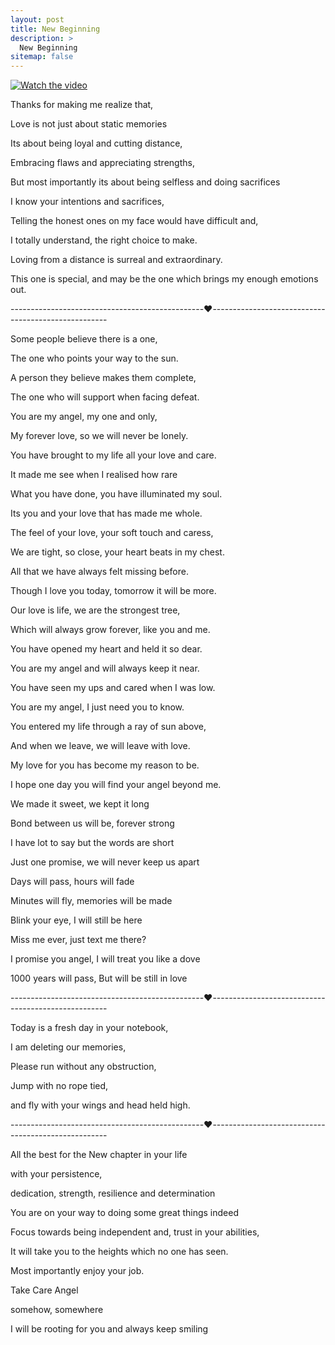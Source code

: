 ```yaml
---
layout: post
title: New Beginning
description: >
  New Beginning
sitemap: false
---
```


[![Watch the video](https://img.youtube.com/vi/V2MGylV8igU/hqdefault.jpg)](https://youtu.be/V2MGylV8igU)


Thanks for making me realize that,


Love is not just about static memories

Its about being loyal and cutting distance,

Embracing flaws and appreciating strengths,

But most importantly its about being selfless and doing sacrifices


I know your intentions and sacrifices,

Telling the honest ones on my face would have difficult and,

I totally understand, the right choice to make.


Loving from a distance is surreal and extraordinary.

This one is special, and may be the one which brings my enough emotions out.


------------------------------------------------❤️----------------------------------------------------

Some people believe there is a one,

The one who points your way to the sun.

A person they believe makes them complete,

The one who will support when facing defeat.


You are my angel, my one and only,

My forever love, so we will never be lonely.

You have brought to my life all your love and care.

It made me see when I realised how rare


What you have done, you have illuminated my soul.

Its you and your love that has made me whole.

The feel of your love, your soft touch and caress,

We are tight, so close, your heart beats in my chest.



All that we have always felt missing before.

Though I love you today, tomorrow it will be more.

Our love is life, we are the strongest tree,

Which will always grow forever, like you and me.


You have opened my heart and held it so dear.

You are my angel and will always keep it near.

You have seen my ups and cared when I was low.

You are my angel, I just need you to know.


You entered my life through a ray of sun above,

And when we leave, we will leave with love.

My love for you has become my reason to be.

I hope one day you will find your angel beyond me.


We made it sweet, we kept it long

Bond between us will be, forever strong

I have lot to say but the words are short

Just one promise, we will never keep us apart


Days will pass, hours will fade

Minutes will fly, memories will be made

Blink your eye, I will still be here

Miss me ever, just text me there?

I promise you angel, I will treat you like a dove

1000 years will pass, But will be still in love


------------------------------------------------❤️----------------------------------------------------

Today is a fresh day in your notebook,

I am deleting our memories,

Please run without any obstruction,

Jump with no rope tied,

and fly with your wings and head held high.


------------------------------------------------❤️----------------------------------------------------

All the best for the New chapter in your life


with your persistence,

dedication, strength, resilience and determination


You are on your way to doing some great things indeed


Focus towards being independent and, trust in your abilities,

It will take you to the heights which no one has seen.


Most importantly enjoy your job.


Take Care Angel

somehow, somewhere 

I will be rooting for you and always keep smiling

